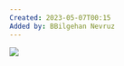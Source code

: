 ```yaml
---
Created: 2023-05-07T00:15
Added by: BBilgehan Nevruz
---
```

[![](https://images.unsplash.com/photo-1516055000302-a11419b8179f?ixlib=rb-1.2.1&q=85&fm=jpg&crop=entropy&cs=srgb)](https://images.unsplash.com/photo-1516055000302-a11419b8179f?ixlib=rb-1.2.1&q=85&fm=jpg&crop=entropy&cs=srgb)